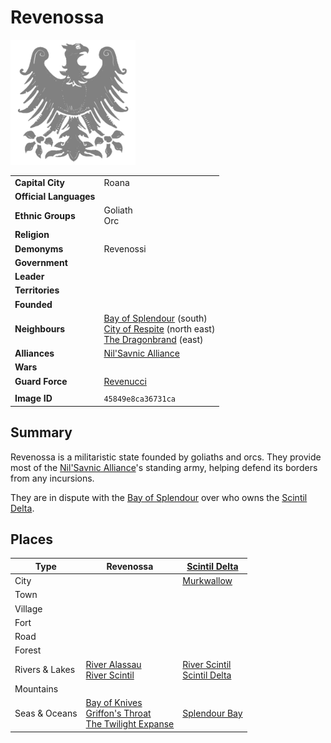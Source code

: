 # Revenossa

<img src="https://raw.githubusercontent.com/jesskelsall/astarus-images/main/symbols/45849e8ca36731ca.png" height="200" />

|||
| --- | --- |
| **Capital City** | Roana | civilisation.2
| **Official Languages** | |
| **Ethnic Groups** | Goliath<br>Orc |
| **Religion** | |
| **Demonyms** | Revenossi |
| **Government** | |
| **Leader** | |
| **Territories** | |
| **Founded** | |
| **Neighbours** | [Bay of Splendour](bay-of-splendour.md) (south)<br>[City of Respite](city-of-respite.md) (north east)<br>[The Dragonbrand](the-dragonbrand.md) (east) |
| **Alliances** | [Nil'Savnic Alliance](../nilsavnic-alliance.md) |
| **Wars** | |
| **Guard Force** | [Revenucci](../../../organisations/guards/revenucci.md) |
|||
| **Image ID** | `45849e8ca36731ca` |

## Summary

Revenossa is a militaristic state founded by goliaths and orcs. They provide most of the [Nil'Savnic Alliance](../nilsavnic-alliance.md)'s standing army, helping defend its borders from any incursions.

They are in dispute with the [Bay of Splendour](bay-of-splendour.md) over who owns the [Scintil Delta](../../../places/topography/rivers-lakes/scintil-delta.md).

## Places

| Type | Revenossa | [Scintil Delta](../../../places/topography/rivers-lakes/scintil-delta.md) |
| --- | --- | --- |
| City | | [Murkwallow](../../../places/settlements/cities/murkwallow.md) |
| Town | | |
| Village | | |
| Fort | | |
| Road | | |
| Forest | | |
| Rivers & Lakes | [River Alassau](../../../places/topography/rivers-lakes/river-alassau.md)<br>[River Scintil](../../../places/topography/rivers-lakes/river-scintil.md) | [River Scintil](../../../places/topography/rivers-lakes/river-scintil.md)<br>[Scintil Delta](../../../places/topography/rivers-lakes/scintil-delta.md) |
| Mountains | | |
| Seas & Oceans | [Bay of Knives](../../../places/topography/seas-bays/bay-of-knives.md)<br>[Griffon's Throat](../../../places/topography/seas-bays/griffons-throat.md)<br>[The Twilight Expanse](../../../places/topography/seas-bays/the-twilight-expanse.md) | [Splendour Bay](../../../places/topography/seas-bays/splendour-bay.md) |
